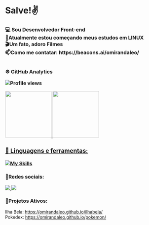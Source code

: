 # Salve!✌️
<h3 align="left">💻 Sou Desenvolvedor Front-end <br>
                 📍Atualmente estou começando meus estudos em LINUX <br>
                 🎬Um fato, adoro Filmes <br>
                 📫Como me contatar: https://beacons.ai/omirandaleo/ <br> <br>
  
  ⚙️ GitHub Analytics <br>
  
<p align="left"> <img src="https://komarev.com/ghpvc/?username=omirandaleo&color=yellow" alt="Profile views" /> </p>

<div align="left">
  <a href="https://github.com/omirandaleo">
  <img height="150em" src="https://github-readme-stats.vercel.app/api?username=omirandaleo&show_icons=true&theme=gruvbox&include_all_commits=true&count_private=true"/>
  <img height="150em" src="https://github-readme-stats.vercel.app/api/top-langs/?username=omirandaleo&layout=compact&langs_count=7&theme=gruvbox"/>
</div>
 
<h3 align="left">🧩 Linguagens e ferramentas:</h3>

[![My Skills](https://skillicons.dev/icons?i=html,css,javascript,wordpress)](https://skillicons.dev)  
  
<h3 align="left">📱Redes sociais:</h3>  
  <p align="left">      
<p align="left">
  <a href="https://instagram.com/omirandaleo">
    <img src="https://skillicons.dev/icons?i=instagram" />
  </a>
  <a href="https://www.linkedin.com/in/omirandaleo/">
    <img src="https://skillicons.dev/icons?i=linkedin" />
  </a>
</p>
  
<h3 align="left">📎Projetos Ativos:</h3>
  
  Ilha Bela: https://omirandaleo.github.io/ilhabela/  <br>
  Pokedex: https://omirandaleo.github.io/pokemon/ <br>
